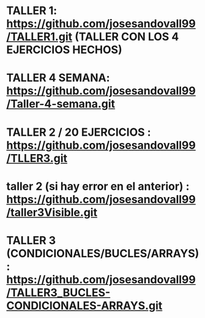 # TALLER 1: https://github.com/josesandovall99/TALLER1.git (TALLER CON LOS 4 EJERCICIOS HECHOS)
# TALLER 4 SEMANA: https://github.com/josesandovall99/Taller-4-semana.git
# TALLER 2 / 20 EJERCICIOS : https://github.com/josesandovall99/TLLER3.git
# taller 2 (si hay error en el anterior) : https://github.com/josesandovall99/taller3Visible.git
# TALLER 3 (CONDICIONALES/BUCLES/ARRAYS) : https://github.com/josesandovall99/TALLER3_BUCLES-CONDICIONALES-ARRAYS.git
